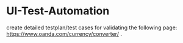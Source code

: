 # UI-Test-Automation

create detailed testplan/test cases for validating the following page: 
https://www.oanda.com/currency/converter/ .

